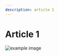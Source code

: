 ```yaml
---
description: article 1
---
```


# Article 1

![example image](/assets/images/subnav_1/article_1/example_image.jpg)